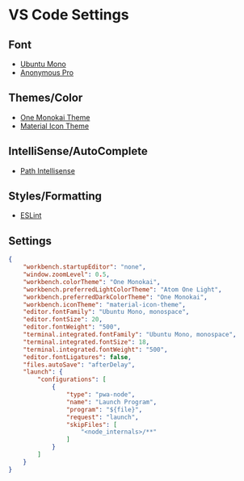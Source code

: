# VS Code Settings

## Font
* [Ubuntu Mono](https://fonts.google.com/specimen/Ubuntu+Mono)
* [Anonymous Pro](https://www.marksimonson.com/fonts/view/anonymous-pro)

## Themes/Color
* [One Monokai Theme](https://marketplace.visualstudio.com/items?itemName=azemoh.one-monokai)
* [Material Icon Theme](https://marketplace.visualstudio.com/items?itemName=PKief.material-icon-theme)

## IntelliSense/AutoComplete
* [Path Intellisense](https://marketplace.visualstudio.com/items?itemName=christian-kohler.path-intellisense)

## Styles/Formatting
* [ESLint](https://marketplace.visualstudio.com/items?itemName=dbaeumer.vscode-eslint)

## Settings

```json
{
    "workbench.startupEditor": "none",
    "window.zoomLevel": 0.5,
    "workbench.colorTheme": "One Monokai",
    "workbench.preferredLightColorTheme": "Atom One Light",
    "workbench.preferredDarkColorTheme": "One Monokai",
    "workbench.iconTheme": "material-icon-theme",
    "editor.fontFamily": "Ubuntu Mono, monospace",
    "editor.fontSize": 20,
    "editor.fontWeight": "500",
    "terminal.integrated.fontFamily": "Ubuntu Mono, monospace",
    "terminal.integrated.fontSize": 18,
    "terminal.integrated.fontWeight": "500",
    "editor.fontLigatures": false,
    "files.autoSave": "afterDelay",
    "launch": {
        "configurations": [
            {
                "type": "pwa-node",
                "name": "Launch Program",
                "program": "${file}",
                "request": "launch",
                "skipFiles": [
                    "<node_internals>/**"
                ]
            }
        ]
    }
}
```
